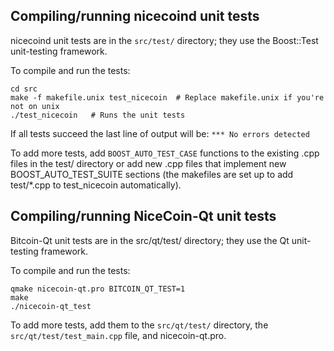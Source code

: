 Compiling/running nicecoind unit tests
------------------------------------

nicecoind unit tests are in the `src/test/` directory; they
use the Boost::Test unit-testing framework.

To compile and run the tests:

	cd src
	make -f makefile.unix test_nicecoin  # Replace makefile.unix if you're not on unix
	./test_nicecoin   # Runs the unit tests

If all tests succeed the last line of output will be:
`*** No errors detected`

To add more tests, add `BOOST_AUTO_TEST_CASE` functions to the existing
.cpp files in the test/ directory or add new .cpp files that
implement new BOOST_AUTO_TEST_SUITE sections (the makefiles are
set up to add test/*.cpp to test_nicecoin automatically).


Compiling/running NiceCoin-Qt unit tests
---------------------------------------

Bitcoin-Qt unit tests are in the src/qt/test/ directory; they
use the Qt unit-testing framework.

To compile and run the tests:

	qmake nicecoin-qt.pro BITCOIN_QT_TEST=1
	make
	./nicecoin-qt_test

To add more tests, add them to the `src/qt/test/` directory,
the `src/qt/test/test_main.cpp` file, and nicecoin-qt.pro.
